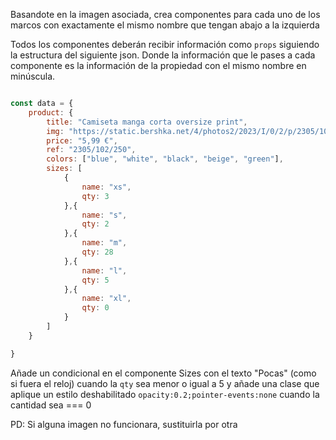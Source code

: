 Basandote en la imagen asociada, crea componentes para cada uno de los marcos con exactamente el mismo nombre que tengan abajo a la izquierda

Todos los componentes deberán recibir información como `props` siguiendo la estructura del siguiente json. Donde la información que le pases a cada componente es la información de la propiedad con el mismo nombre en minúscula. 

```js

const data = {
    product: {
        title: "Camiseta manga corta oversize print",
        img: "https://static.bershka.net/4/photos2/2023/I/0/2/p/2305/102/250/942b381354f1d48e2cfb378c62066602-2305102250_1_1_0.jpg",
        price: "5,99 €",
        ref: "2305/102/250",
        colors: ["blue", "white", "black", "beige", "green"],
        sizes: [
            {
                name: "xs",
                qty: 3
            },{
                name: "s",
                qty: 2
            },{
                name: "m",
                qty: 28
            },{
                name: "l",
                qty: 5
            },{
                name: "xl",
                qty: 0
            }
        ]
    }

}


```

Añade un condicional en el componente Sizes con el texto "Pocas" (como si fuera el reloj) cuando la `qty` sea menor o igual a 5 y añade una clase que aplique un estilo deshabilitado `opacity:0.2;pointer-events:none` cuando la cantidad sea === 0

PD: Si alguna imagen no funcionara, sustituirla por otra

